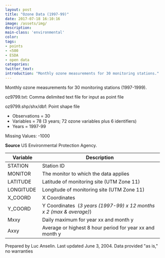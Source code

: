 ```yaml
---
layout: post
title: "Ozone Data (1997-99)"
date: 2017-07-18 16:10:16
image: /assets/img/
description:
main-class: 'environmental'
color:
tags:
- points
- <500
- ESDA
- open data
categories:
twitter_text:
introduction: "Monthly ozone measurements for 30 monitoring stations."
---
```


<script>
$('#map').hide();
</script>





Monthly ozone measurements for 30 monitoring stations (1997-1999).

oz9799.txt:                          Comma delimited text file for input  as point file                        

oz9799.shp/shx/dbf:                   Point shape file                     


* Observations = 30
* Variables = 78 (3 years; 72 ozone variables plus 6 identifiers)
* Years = 1997-99

 Missing Values: -1000

**Source**
 US Environmental Protection Agency.


| **Variable**                         | **Description**                      |
|--|--
| STATION                              | Station ID                           |
| MONITOR                              | The monitor to which the data         applies                              |
| LATITUDE                             | Latitude of monitoring site (UTM      Zone 11)                             |
| LONGITUDE                            | Longitude of monitoring site (UTM    Zone 11)                             |
| X_COORD                             | X Coordinates                        |
| Y_COORD                             | Y Coordinates                         (*3 years (1997-99) x 12 months x 2   (max & average)*) |
| Mxxy                                 | Daily maximum for year xx and month   y                                    |
| Axxy                                 | Average or highest 8 hour period for year xx and month y                  |

Prepared by Luc Anselin. Last updated June 3, 2004. Data provided "as is," no warranties
